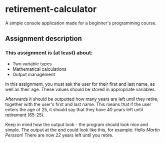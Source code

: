 # retirement-calculator
A simple console application made for a beginner's programming course. 

## Assignment description
### This assignment is (at least) about:
* Two variable types
* Mathematical calculations
* Output management

In this assignment, you must ask the user for their first and last name, as well as their age. These values should be stored in appropriate variables.

Afterwards it should be outputted how many years are left until they retire, together with the user's first and last name. This means that if the user enters the age of 25, it should say that they have 40 years left until retirement (65-25).

Keep in mind how the output look - the program should look nice and simple. The output at the end could look like this, for example: Hello _Martin Persson_! There are now _22_ years left until you retire.
